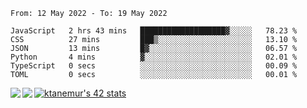 <!--START_SECTION:waka-->

```text
From: 12 May 2022 - To: 19 May 2022

JavaScript   2 hrs 43 mins   ███████████████████▓░░░░░   78.23 %
CSS          27 mins         ███▒░░░░░░░░░░░░░░░░░░░░░   13.10 %
JSON         13 mins         █▓░░░░░░░░░░░░░░░░░░░░░░░   06.57 %
Python       4 mins          ▓░░░░░░░░░░░░░░░░░░░░░░░░   02.01 %
TypeScript   0 secs          ░░░░░░░░░░░░░░░░░░░░░░░░░   00.09 %
TOML         0 secs          ░░░░░░░░░░░░░░░░░░░░░░░░░   00.01 %
```

<!--END_SECTION:waka-->
<a href="https://github.com/anuraghazra/github-readme-stats">
  <img align="left" src="https://github-readme-stats.vercel.app/api?username=Tanesan&count_private=true&show_icons=true" />
<img align="left" src="https://github-readme-stats.vercel.app/api/top-langs/?username=Tanesan" />
</a>

[![ktanemur's 42 stats](https://badge42.vercel.app/api/v2/cl1wslf6s002109l771rng2w8/stats?cursusId=21&coalitionId=62)](https://github.com/JaeSeoKim/badge42)
